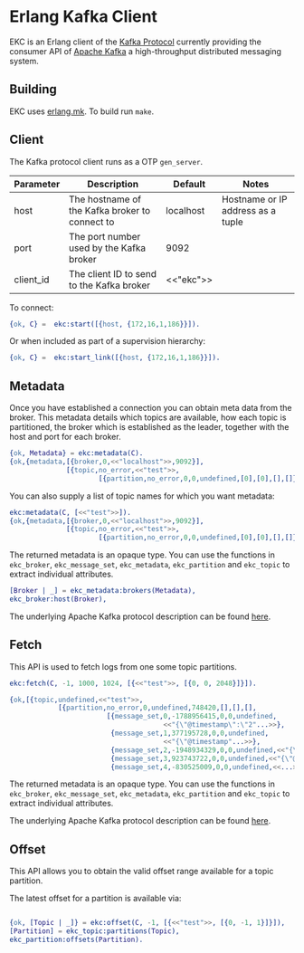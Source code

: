 # Erlang Kafka Client

EKC is an Erlang client of the
[Kafka Protocol](https://cwiki.apache.org/confluence/display/KAFKA/A+Guide+To+The+Kafka+Protocol)
currently providing the consumer API of
[Apache Kafka](http://kafka.apache.org) a high-throughput distributed
messaging system.

## Building

EKC uses [erlang.mk](https://github.com/ninenines/erlang.mk). To build run `make`.

## Client

The Kafka protocol client runs as a OTP `gen_server`.

|Parameter|Description                                   |Default  |Notes                            |
|---------|----------------------------------------------|---------|---------------------------------|
|host     |The hostname of the Kafka broker to connect to|localhost|Hostname or IP address as a tuple|
|port     |The port number used by the Kafka broker      |     9092|                                 |
|client_id|The client ID to send to the Kafka broker     |<<"ekc">>|                                 |

To connect:

```erlang
{ok, C} =  ekc:start([{host, {172,16,1,186}}]).
```

Or when included as part of a supervision hierarchy:

```erlang
{ok, C} =  ekc:start_link([{host, {172,16,1,186}}]).
```

## Metadata

Once you have established a connection you can obtain meta data from
the broker. This metadata details which topics are available, how each
topic is partitioned, the broker which is established as the leader,
together with the host and port for each broker.

```erlang
{ok, Metadata} = ekc:metadata(C). 
{ok,{metadata,[{broker,0,<<"localhost">>,9092}],
              [{topic,no_error,<<"test">>,
                      [{partition,no_error,0,0,undefined,[0],[0],[],[]}]}]}}

```

You can also supply a list of topic names for which you want metadata:

```erlang
ekc:metadata(C, [<<"test">>]). 
{ok,{metadata,[{broker,0,<<"localhost">>,9092}],
              [{topic,no_error,<<"test">>,
                      [{partition,no_error,0,0,undefined,[0],[0],[],[]}]}]}}
```

The returned metadata is an opaque type. You can use the functions in `ekc_broker`, `ekc_message_set`,
`ekc_metadata`, `ekc_partition` and `ekc_topic` to extract individual attributes.

```erlang
[Broker | _] = ekc_metadata:brokers(Metadata),
ekc_broker:host(Broker),
```

The underlying Apache Kafka protocol description can be found [here](https://cwiki.apache.org/confluence/display/KAFKA/A+Guide+To+The+Kafka+Protocol#AGuideToTheKafkaProtocol-MetadataAPI).

## Fetch

This API is used to fetch logs from one some topic partitions.

```erlang
ekc:fetch(C, -1, 1000, 1024, [{<<"test">>, [{0, 0, 2048}]}]).

{ok,[{topic,undefined,<<"test">>,
            [{partition,no_error,0,undefined,748420,[],[],[],
                        [{message_set,0,-1788956415,0,0,undefined,
                                      <<"{\"@timestamp\":\"2"...>>},
                         {message_set,1,377195728,0,0,undefined,
                                      <<"{\"@timestamp"...>>},
                         {message_set,2,-1948934329,0,0,undefined,<<"{\"@times"...>>},
                         {message_set,3,923743722,0,0,undefined,<<"{\"@t"...>>},
                         {message_set,4,-830525009,0,0,undefined,<<...>>}]}]}]}
```

The returned metadata is an opaque type. You can use the functions in `ekc_broker`, `ekc_message_set`,
`ekc_metadata`, `ekc_partition` and `ekc_topic` to extract individual attributes.

The underlying Apache Kafka protocol description can be found [here](https://cwiki.apache.org/confluence/display/KAFKA/A+Guide+To+The+Kafka+Protocol#AGuideToTheKafkaProtocol-FetchAPI).

## Offset

This API allows you to obtain the valid offset range available for a topic partition.

The latest offset for a partition is available via:

```erlang

{ok, [Topic | _]} = ekc:offset(C, -1, [{<<"test">>, [{0, -1, 1}]}]),
[Partition] = ekc_topic:partitions(Topic),
ekc_partition:offsets(Partition).

```
